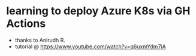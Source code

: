 # learning to deploy Azure K8s via GH Actions  
- thanks to Anirudh R.
- tutorial @ https://www.youtube.com/watch?v=q6uxmYdm7iA